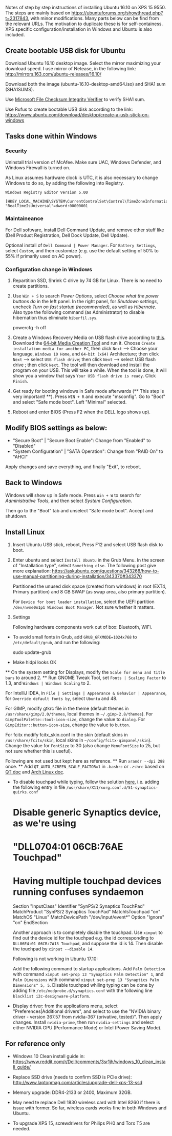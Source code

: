 Notes of step by step instructions of installing Ubuntu 16.10 on XPS
15 9550. The steps are mainly based on
https://ubuntuforums.org/showthread.php?t=2317843, with minor
modifications. Many parts below can be find from the relevant
URLs. The motivation to duplicate these is for self-containess. XPS
specific configuration/installation in Windows and Ubuntu is also
included.

## Create bootable USB disk for Ubuntu

Download Ubuntu 16.10 desktop image. Select the mirror maximizing your download speed.
I use mirror of Netease, in the following link: http://mirrors.163.com/ubuntu-releases/16.10/

Download both the image (ubuntu-16.10-desktop-amd64.iso) and SHA1 sum (SHA1SUMS).

Use [Microsoft File Checksum Integrity Verifier](https://www.microsoft.com/en-us/download/details.aspx?id=11533) to verify SHA1 sum.

Use Rufus to create bootable USB disk according to the link: https://www.ubuntu.com/download/desktop/create-a-usb-stick-on-windows

## Tasks done within Windows

### Security

Uninstall trial version of McAfee. Make sure UAC, Windows Defender, and Windows Firewall is turned on.

As Linux assumes hardware clock is UTC, it is also necessary to change Windows to do so, by adding the following into Registry.

    Windows Registry Editor Version 5.00

    [HKEY_LOCAL_MACHINE\SYSTEM\CurrentControlSet\Control\TimeZoneInformation]
    "RealTimeIsUniversal"=dword:00000001

### Maintaineance

For Dell software, install Dell Command Update, and remove other stuff
like (Dell Product Registration, Dell Dock Update, Dell Update).

Optional install of `Dell Command | Power Manager`. For `Battery
Settings`, select `Custom`, and then customize (e.g. use the default
setting of 50% to 55% if primarily used on AC power).

### Configuration change in Windows

1. Repartition SSD, Shrink C drive by 74 GB for Linux. There is no need to create partitions.

2. Use `Win + S` to search *Power Options*, select *Choose what the
   power buttons do* in the left panel. In the right panel, for
   *Shutdown settings*, uncheck *Turn on fast startup (recommended)*,
   as well as *Hibernate*. Also type the following command (as
   Administrator) to disable hibernation thus eliminate
   `hiberfil.sys`.

    powercfg -h off

3. Create a Windows Recovery Media on USB flash drive according to
   [this](https://www.reddit.com/r/Dell/comments/3sr1jh/windows_10_clean_install_guide/).
   Download the [64-bit Media Creation Tool](http://www.microsoft.com/en-us/software-download/windows10)
   and run it. Choose `Create installation media for another PC`,
   then click `Next` --> Choose your language, `Windows 10 Home`, and `64-bit (x64)` Architecture;
   then click `Next` --> select `USB flash drive`;    then click `Next` --> select USB flash drive ;
   then click `Next`. The tool will then download and    install the program on your USB. This will take a while.
   When the tool is done, it will show you a window that says `Your USB flash drive is ready`.
   Click `Finish`.

4. Get ready for booting windows in Safe mode afterwards (** This step is very important! **).
   Press `WIN + R` and execute "msconfig".
   Go to "Boot" and select "Safe mode boot". Left "Minimal" selected.

5. Reboot and enter BIOS (Press F2 when the DELL logo shows up).

## Modify BIOS settings as below:

- "Secure Boot" | "Secure Boot Enable": Change from "Enabled" to "Disabled"
- "System Configuration" | "SATA Operation": Change from "RAID On" to "AHCI"

Apply changes and save everything, and finally "Exit", to reboot.

## Back to Windows

Windows will show up in Safe mode. Press `Win + W` to search for *Administrative Tools*,
and then select *System Configuration*.

Then go to the "Boot" tab and unselect "Safe mode boot". Accept and shutdown.

## Install Linux

1. Insert Ubuntu USB stick, reboot, Press F12 and select USB flash disk to boot.

3. Enter ubuntu and select `Install Ubuntu` in the Grub Menu. In the screen of "Installation type",
   select `Something else`. The following post give more explanation:
   https://askubuntu.com/questions/343268/how-to-use-manual-partitioning-during-installation/343370#343370

   Partitioned the unused disk space (created from windows) in root (EXT4, Primary partition)
   and 8 GB SWAP (as swap area, also primary partition).

   For `Device for boot loader installation`, select the UEFI partition
   `/dev/nvme0n1p1 Windows Boot Manager`. Not sure whether it matters.

4. Settings

   Following hardware components work out of box: Bluetooth, WiFi.

* To avoid small fonts in Grub, add `GRUB_GFXMODE=1024x768` to `/etc/default/grub`, and run the following:

    sudo update-grub

* Make hidpi looks OK

** On the system setting for Displays, modify the `Scale for menu and
title bars` to around 2.
** Run GNOME Tweak Tool, set `Fonts | Scaling Factor` to 1.3, and
`Windows | Windows Scaling` to 2.

For IntelliJ IDEA, in `File | Settings | Appearance & Behavior |
Appearance`, for `Override default fonts by`, select `Ubuntu` and 48.

For GIMP, modify gtkrc file in the theme (default themes in
`/usr/share/gimp/2.0/themes`, local themes in `~/.gimp-2.8/themes`).
For `GimpToolPalette::tool-icon-size`, change the value to `dialog`.
For `GimpEditor::button-icon-size`, change the value to `button`.

For fcitx modify fcitx_skin.conf in the skin (default skins in
`/usr/share/fcitx/skin`, local skins in
`~/config/fcitx-qimpanel/skin`). Change the value for `FontSize` to 30
(also change `MenuFontSize` to 25, but not sure whether this is useful).

Following are not used but kept here as reference.
** Run `xrandr --dpi 288` once.
** Add `QT_AUTO_SCREEN_SCALE_FACTOR=1` in `.bashrc` or `.zshrc` based
   on [QT doc](http://doc.qt.io/qt-5/highdpi.html)
   and [Arch Linux doc](https://wiki.archlinux.org/index.php/HiDPI).

* To disable touchpad while typing, follow the solution
  [here](https://ubuntuforums.org/showthread.php?t=2316240), i.e.
  adding the following entry in file
  `/usr/share/X11/xorg.conf.d/51-synaptics-quirks.conf`

    # Disable generic Synaptics device, as we're using
    # "DLL0704:01 06CB:76AE Touchpad"
    # Having multiple touchpad devices running confuses syndaemon
    Section "InputClass"
            Identifier "SynPS/2 Synaptics TouchPad"
            MatchProduct "SynPS/2 Synaptics TouchPad"
            MatchIsTouchpad "on"
            MatchOS "Linux"
            MatchDevicePath "/dev/input/event*"
            Option "Ignore" "on"
    EndSection

  Another approach is to completely disable the touchpad. Use `xinput`
  to find out the device id for the touchpad e.g. the id corresponding
  to `DLL06E4:01 06CB:7A13 Touchpad`, and suppose the id is 14. Then
  disable the touchpad by `xinput --disable 14`.

  Following is not working in Ubuntu 17.10:

  Add the following command to startup applications.
  Add `Palm Detection` with command `xinput set-prop 13 "Synaptics Palm Detection" 1`,
  and `Palm Dimensions` with command `xinput set-prop 13 "Synaptics Palm Dimensions" 5, 5`.
  Disable touchpad whiling typing can be done by adding file `/etc/modprobe.d/synaptics.conf`
  with the following line `blacklist i2c-designware-platform`.

* Display driver: from the applications menu, select "Preferences|Additional drivers",
  and select to use the "NVIDIA binary driver - version 367.57 from nvidia-367 (privative, tested)".
  Then apply changes. Install `nvidia-prime`, then run `nvidia-settings` and
  select either NVIDIA GPU (Performance Mode) or Intel (Power Saving  Mode).

## For reference only

- Windows 10 Clean install guide in:
  https://www.reddit.com/r/Dell/comments/3sr1jh/windows_10_clean_install_guide/

- Replace SSD drive (needs to confirm SSD is PCIe drive):
  http://www.laptopmag.com/articles/upgrade-dell-xps-13-ssd

- Memory upgrade: DDR4-2133 or 2400, Maximum 32GB.

- May need te replace Dell 1830 wireless card with Intel 8260 if there is issue with former.
  So far, wireless cards works fine in both Windows and Ubuntu.

- To upgrade XPS 15, screwdrivers for Philips PH0 and Torx T5 are needed.
